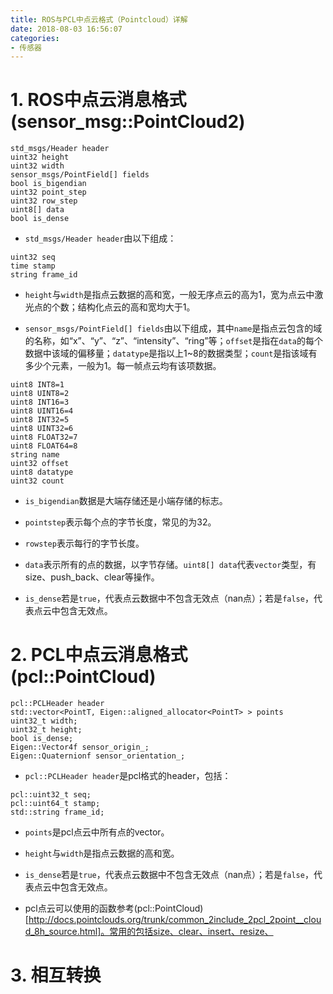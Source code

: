 ```yaml
---
title: ROS与PCL中点云格式（Pointcloud）详解
date: 2018-08-03 16:56:07
categories: 
- 传感器
---
```


# 1. ROS中点云消息格式(sensor_msg::PointCloud2)

```
std_msgs/Header header
uint32 height
uint32 width
sensor_msgs/PointField[] fields
bool is_bigendian
uint32 point_step
uint32 row_step
uint8[] data
bool is_dense
```

* `std_msgs/Header header`由以下组成：
```
uint32 seq
time stamp
string frame_id
```

* `height`与`width`是指点云数据的高和宽，一般无序点云的高为1，宽为点云中激光点的个数；结构化点云的高和宽均大于1。

* `sensor_msgs/PointField[] fields`由以下组成，其中`name`是指点云包含的域的名称，如“x”、“y”、“z”、“intensity”、“ring”等；`offset`是指在`data`的每个数据中该域的偏移量；`datatype`是指以上1\~8的数据类型；`count`是指该域有多少个元素，一般为1。每一帧点云均有该项数据。
```
uint8 INT8=1
uint8 UINT8=2
uint8 INT16=3
uint8 UINT16=4
uint8 INT32=5
uint8 UINT32=6
uint8 FLOAT32=7
uint8 FLOAT64=8
string name
uint32 offset
uint8 datatype
uint32 count
```

* `is_bigendian`数据是大端存储还是小端存储的标志。

* `pointstep`表示每个点的字节长度，常见的为32。

* `rowstep`表示每行的字节长度。

* `data`表示所有的点的数据，以字节存储。`uint8[] data`代表`vector`类型，有size、push_back、clear等操作。

* `is_dense`若是`true`，代表点云数据中不包含无效点（nan点）；若是`false`，代表点云中包含无效点。

# 2. PCL中点云消息格式(pcl::PointCloud)

```
pcl::PCLHeader header
std::vector<PointT, Eigen::aligned_allocator<PointT> > points
uint32_t width;
uint32_t height;
bool is_dense;
Eigen::Vector4f sensor_origin_;
Eigen::Quaternionf sensor_orientation_;
```

* `pcl::PCLHeader header`是pcl格式的header，包括：
```
pcl::uint32_t seq;
pcl::uint64_t stamp;
std::string frame_id;
```

* `points`是pcl点云中所有点的vector。

* `height`与`width`是指点云数据的高和宽。

* `is_dense`若是`true`，代表点云数据中不包含无效点（nan点）；若是`false`，代表点云中包含无效点。

* pcl点云可以使用的函数参考(pcl::PointCloud)[http://docs.pointclouds.org/trunk/common_2include_2pcl_2point__cloud_8h_source.html]。常用的包括size、clear、insert、resize、

# 3. 相互转换